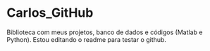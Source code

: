 # Carlos_GitHub
Biblioteca com meus projetos, banco de dados e códigos (Matlab e Python).
Estou editando o readme para testar o github.
